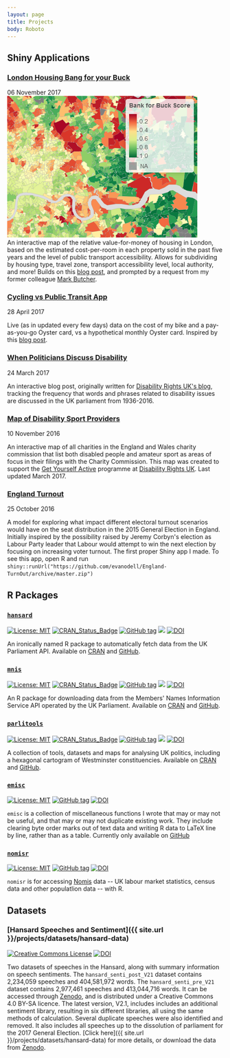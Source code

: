 ```yaml
---
layout: page
title: Projects
body: Roboto
---
```


## Shiny Applications


<article class="front-post-preview">

  <h3><a href="/projects/housing-bang-buck/">London Housing Bang for your Buck</a></h3>

  <div class="post-meta">
    06 November 2017
  </div>

  <div class="post-entry-container">
    <div class="post-image">
      <a href="/projects/housing-bang-buck/">
        <img src="/img/ptal/bang-buck-image.png">
      </a>
      </div>
    <div class="post-entry">
An interactive map of the relative value-for-money of housing in London, based on the estimated cost-per-room in each property sold in the past five years and the level of public transport accessibility. Allows for subdividing by housing type, travel zone, transport accessibility level, local authority, and more! Builds on this <a href="/blog/2017/10/20/housing-prices-and-transport-accessibility/">blog post</a>, and prompted by a request from my former colleague <a href="https://www.linkedin.com/in/markbutcher91">Mark Butcher</a>.
    </div>
  </div>
 </article>

<!--
### [London Housing Bang for your Buck](/projects/housing-bang-buck/)
    <div class="post-heading">
    <div class="post-meta">06 November 2017</div>
</div>
    An interactive map of the relative value-for-money of housing in London, based on the estimated cost-per-room in each property sold in the past five years and the level of public transport accessibility. Allows for subdividing by housing type, travel zone, transport accessibility level, local authority, and more! Builds on this [blog post](/blog/2017/10/20/housing-prices-and-transport-accessibility/), and prompted by a request from my former colleague [Mark Butcher](https://www.linkedin.com/in/markbutcher91).

-->


<article class="front-post-preview">
  <h3><a href="/projects/cycling-vs-oyster/">Cycling vs Public Transit App</a></h3>
<div class="post-heading">
<div class="post-meta">28 April 2017</div>
</div>

  <div class="post-entry-container">
      <div class="post-entry">

Live (as in updated every few days) data on the cost of my bike and a pay-as-you-go Oyster card, vs a hypothetical monthly Oyster card. Inspired by this <a href="/blog/2017/02/06/cycling-vs-oyster/">blog post</a>.

</div>
</div>
</article>

<article class="front-post-preview">
  <h3><a href="{{ site.url }}/blog/2017/03/24/when-politicians-discuss-disability/">When Politicians Discuss Disability</a></h3>
<div class="post-heading">
<div class="post-meta">24 March 2017</div>
</div>

  <div class="post-entry-container">
      <div class="post-entry">

An interactive blog post, originally written for <a href="https://disabilityrightsuk.blogspot.co.uk/2017/03/how-do-politicians-discuss-disability.html">Disability Rights UK's blog</a>, tracking the frequency that words and phrases related to disability issues are discussed in the UK parliament from 1936-2016.
</div>
</div>
</article>



<article class="front-post-preview">
<h3><a href="https://disabilityrightsuk.shinyapps.io/dis-sport/" target="\_blank">Map of Disability Sport Providers</a></h3>

<div class="post-heading">
<div class="post-meta">10 November 2016</div>
</div>

  <div class="post-entry-container">
      <div class="post-entry">

An interactive map of all charities in the England and Wales charity commission that list both disabled people and amateur sport as areas of focus in their filings with the Charity Commission. This map was created to support the <a href="http://www.getyourselfactive.org/">Get Yourself Active</a> programme at <a href="https://www.disabilityrightsuk.org/">Disability Rights UK</a>. Last updated March 2017.

</div>
</div>
</article>


<article class="front-post-preview">
  <h3><a href="https://github.com/evanodell/England-TurnOut"  target="\_blank">England Turnout</a></h3>
<div class="post-heading">
<div class="post-meta">25 October 2016</div>
</div>
  <div class="post-entry-container">
      <div class="post-entry">

A model for exploring what impact different electoral turnout scenarios would have on the seat distribution in the 2015 General Election in England. Initially inspired by the possibility raised by Jeremy Corbyn's election as Labour Party leader that Labour would attempt to win the next election by focusing on increasing voter turnout. The first proper Shiny app I made. To see this app, open R and run `shiny::runUrl("https://github.com/evanodell/England-TurnOut/archive/master.zip")`
</div>
</div>
</article>


## R Packages

### [`hansard`](http://docs.evanodell.com/hansard)

[![License: MIT](https://img.shields.io/badge/License-MIT-blue.svg)](https://opensource.org/licenses/MIT)
[![CRAN\_Status\_Badge](https://www.r-pkg.org/badges/version/hansard)](https://cran.r-project.org/package=hansard)
[![GitHub tag](https://img.shields.io/github/tag/evanodell/hansard.svg)](https://github.com/evanodell/hansard)
[![](https://cranlogs.r-pkg.org/badges/grand-total/hansard)](https://dgrtwo.shinyapps.io/cranview/)
[![DOI](https://zenodo.org/badge/72111315.svg)](https://zenodo.org/badge/latestdoi/72111315)

An ironically named R package to automatically fetch data from the UK Parliament API. Available on [CRAN](https://cran.r-project.org/package=hansard) and [GitHub](https://github.com/EvanOdell/hansard).

### [`mnis`](http://docs.evanodell.com/mnis)

[![License: MIT](https://img.shields.io/badge/License-MIT-blue.svg)](https://opensource.org/licenses/MIT)
[![CRAN\_Status\_Badge](https://www.r-pkg.org/badges/version/mnis)](https://cran.r-project.org/package=mnis)
[![GitHub tag](https://img.shields.io/github/tag/evanodell/mnis.svg)](https://github.com/evanodell/mnis)
[![](https://cranlogs.r-pkg.org/badges/grand-total/mnis)](https://dgrtwo.shinyapps.io/cranview/)
[![DOI](https://zenodo.org/badge/76553907.svg)](https://zenodo.org/badge/latestdoi/76553907)

An R package for downloading data from the Members' Names Information Service API operated by the UK Parliament. Available on [CRAN](https://cran.r-project.org/package=mnis) and [GitHub](https://github.com/EvanOdell/mnis).

### [`parlitools`](http://docs.evanodell.com/parlitools)

[![License: MIT](https://img.shields.io/badge/License-MIT-blue.svg)](https://opensource.org/licenses/MIT)
[![CRAN_Status_Badge](https://www.r-pkg.org/badges/version/parlitools)](https://cran.r-project.org/package=parlitools)
[![GitHub tag](https://img.shields.io/github/tag/evanodell/parlitools.svg)](https://github.com/evanodell/parlitools)
[![](https://cranlogs.r-pkg.org/badges/grand-total/parlitools)](https://dgrtwo.shinyapps.io/cranview/)
[![DOI](https://zenodo.org/badge/86801920.svg)](https://zenodo.org/badge/latestdoi/86801920)

A collection of tools, datasets and maps for analysing UK politics, including a hexagonal cartogram of Westminster constituencies. Available on [CRAN](https://cran.r-project.org/package=parlitools) and [GitHub](https://github.com/EvanOdell/parlitools).

### [`emisc`](https://docs.evanodell.com/emisc)

[![License: MIT](https://img.shields.io/badge/License-MIT-blue.svg)](https://opensource.org/licenses/MIT)
[![GitHub tag](https://img.shields.io/github/tag/evanodell/emisc.svg)](https://github.com/evanodell/emisc)
[![DOI](https://zenodo.org/badge/96876145.svg)](https://zenodo.org/badge/latestdoi/96876145)

`emisc` is a collection of miscellaneous functions I wrote that may or may not be useful, and that may or may not duplicate existing work. They include clearing byte order marks out of text data and writing R data to LaTeX line by line, rather than as a table. Currently only available on [GitHub](https://github.com/evanodell/emisc)


### [`nomisr`](https://docs.evanodell.com/nomisr)

[![License: MIT](https://img.shields.io/badge/License-MIT-blue.svg)](https://opensource.org/licenses/MIT)
[![GitHub tag](https://img.shields.io/github/tag/evanodell/nomisr.svg)](https://github.com/evanodell/nomisr)
[![DOI](https://zenodo.org/badge/118144805.svg)](https://zenodo.org/badge/latestdoi/118144805)

`nomisr` is for accessing [Nomis](https://www.nomisweb.co.uk/) data -- UK labour market statistics, census data and other populatlion data -- with R.


## Datasets

### [Hansard Speeches and Sentiment]({{ site.url }}/projects/datasets/hansard-data)

<span class="fa-stack fa"> <i class="ai ai-open-access ai-2x"></i></span> <a rel="license" href="https://creativecommons.org/licenses/by-sa/4.0/"><img alt="Creative Commons License" style="border-width:0" src="https://i.creativecommons.org/l/by-sa/4.0/80x15.png" /></a>
[![DOI](https://zenodo.org/badge/84583621.svg)](https://zenodo.org/badge/latestdoi/84583621)

Two datasets of speeches in the Hansard, along with summary information on speech sentiments. The `hansard_senti_post_V21` dataset contains 2,234,059 speeches and 404,581,972 words. The `hansard_senti_pre_V21` dataset contains 2,977,461 speeches and 413,044,716 words. It can be accessed through [Zenodo](https://zenodo.org/record/579712), and is distributed under a Creative Commons 4.0 BY-SA licence. The latest version, V2.1, includes includes an additional sentiment library, resulting in six different libraries, all using the same methods of calculation. Several duplicate speeches were also identified and removed. It also includes all speeches up to the dissolution of parliament for the 2017 General Election. [Click here]({{ site.url }}/projects/datasets/hansard-data) for more details, or download the data from [Zenodo](https://doi.org/10.5281/zenodo.780985).

<!--

### [Charity Commission Data of All Registered Charities in England]({{ site.url }}/projects/datasets/charity-data)

<span class="fa-stack fa"> <i class="ai ai-open-access ai-2x"></i></span> <a rel="license" href="https://creativecommons.org/licenses/by-sa/4.0/"><img alt="Creative Commons License" style="border-width:0" src="https://i.creativecommons.org/l/by-sa/4.0/80x15.png" /></a>

A dataset of information on all registered charities in the England, taken from the Charity Commission monthly release and translated into a more accessible format. [Click here]({{ site.url }}/projects/datasets/charity-data) for more details and to download individual files, or [download the most recent complete release](https://shiny.evanodell.com/charity-data/charity-register-2017-07.zip).
-->
